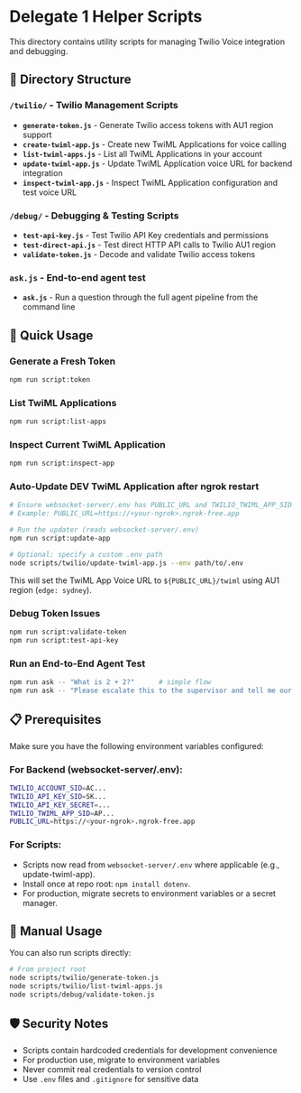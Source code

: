 # Delegate 1 Helper Scripts

This directory contains utility scripts for managing Twilio Voice integration and debugging.

## 📁 Directory Structure

### `/twilio/` - Twilio Management Scripts
- **`generate-token.js`** - Generate Twilio access tokens with AU1 region support
- **`create-twiml-app.js`** - Create new TwiML Applications for voice calling
- **`list-twiml-apps.js`** - List all TwiML Applications in your account
- **`update-twiml-app.js`** - Update TwiML Application voice URL for backend integration
- **`inspect-twiml-app.js`** - Inspect TwiML Application configuration and test voice URL

### `/debug/` - Debugging & Testing Scripts
- **`test-api-key.js`** - Test Twilio API Key credentials and permissions
- **`test-direct-api.js`** - Test direct HTTP API calls to Twilio AU1 region
- **`validate-token.js`** - Decode and validate Twilio access tokens

### `ask.js` - End-to-end agent test
- **`ask.js`** - Run a question through the full agent pipeline from the command line

## 🚀 Quick Usage

### Generate a Fresh Token
```bash
npm run script:token
```

### List TwiML Applications
```bash
npm run script:list-apps
```

### Inspect Current TwiML Application
```bash
npm run script:inspect-app
```

### Auto-Update DEV TwiML Application after ngrok restart
```bash
# Ensure websocket-server/.env has PUBLIC_URL and TWILIO_TWIML_APP_SID set
# Example: PUBLIC_URL=https://<your-ngrok>.ngrok-free.app

# Run the updater (reads websocket-server/.env)
npm run script:update-app

# Optional: specify a custom .env path
node scripts/twilio/update-twiml-app.js --env path/to/.env
```

This will set the TwiML App Voice URL to `${PUBLIC_URL}/twiml` using AU1 region (`edge: sydney`).

### Debug Token Issues
```bash
npm run script:validate-token
npm run script:test-api-key
```

### Run an End-to-End Agent Test
```bash
npm run ask -- "What is 2 + 2?"      # simple flow
npm run ask -- "Please escalate this to the supervisor and tell me our company policy on data privacy."  # escalation
```

## 📋 Prerequisites

Make sure you have the following environment variables configured:

### For Backend (websocket-server/.env):
```bash
TWILIO_ACCOUNT_SID=AC...
TWILIO_API_KEY_SID=SK...
TWILIO_API_KEY_SECRET=...
TWILIO_TWIML_APP_SID=AP...
PUBLIC_URL=https://<your-ngrok>.ngrok-free.app
```

### For Scripts:
- Scripts now read from `websocket-server/.env` where applicable (e.g., update-twiml-app).
- Install once at repo root: `npm install dotenv`.
- For production, migrate secrets to environment variables or a secret manager.

## 🔧 Manual Usage

You can also run scripts directly:

```bash
# From project root
node scripts/twilio/generate-token.js
node scripts/twilio/list-twiml-apps.js
node scripts/debug/validate-token.js
```

## 🛡️ Security Notes

- Scripts contain hardcoded credentials for development convenience
- For production use, migrate to environment variables
- Never commit real credentials to version control
- Use `.env` files and `.gitignore` for sensitive data

